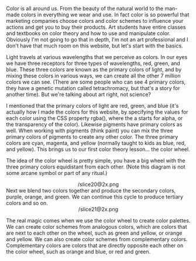 Color is all around us. From the beauty of the natural world to the man-made colors in everything we wear and use. In fact color is so powerful that marketing companies choose colors and color schemes to influence your actions and get you to buy their products. Art students have entire classes and textbooks on color theory and how to use and manipulate color. Obviously I'm not going to go that in depth, I'm not an art professional and I don't have that much room on this website, but let's start with the basics.

Light travels at various wavelengths that we perceive as colors. In our eyes we have three receptors for three types of wavelengths, red, green, and blue. These three colors are known as the primary colors of light, and by mixing these colors in various ways, we can create all the other 7 million colors we can see. (There are some people who can see 4 primary colors, they have a genetic mutation called tetrachromacy, but that's a story for another time). But we're talking about art right, not science?

I mentioned that the primary colors of light are red, green, and blue (it's actually how I made the colors for this website, by specifying the values for each color using the CSS property rgba(), where the a starts for alpha, or the transparency of the color). Likewise pigments have primary colors as well. When working with pigments (think paint) you can mix the three primary colors of pigments to create any other color. The three primary colors are cyan, magenta, and yellow (normally taught to kids as blue, red, and yellow). This brings us to our first color theory lesson... the color wheel.

The idea of the color wheel is pretty simple, you have a big wheel with the three primary colors equidistant from each other. (Note this diagram is not some arcane symbol or part of any ritual.)
<center>
/slice20@2x.png
</center>
Next we blend two colors together and produce the secondary colors, purple, orange, and green. We can continue this cycle to produce tertiary colors and so on. 
<center>
/slice21@2x.png
</center>

The real magic comes when we use the color wheel to create color palettes. We can create color schemes from analogous colors, which are colors that are next to each other on the wheel, such as green and yellow, or orange and yellow. We can also create color schemes from complementary colors. Complementary colors are colors that are directly opposite each other on the color wheel, such as orange and blue, or red and green.